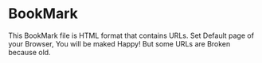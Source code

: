 # BookMark

This BookMark file is HTML format that contains URLs. Set Default page of your Browser, You will be maked Happy!
But some URLs are Broken because old.

